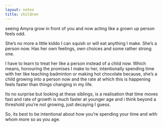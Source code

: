 ```yaml
---
layout: notes
title: children
---
```


seeing Amyra grow in front of you and now acting like a grown up person feels odd. 

She’s no more a little kiddo I can squish or will eat anything I make. She’s a person now. Has her own feelings, own choices and some rather strong one. 

I have to learn to treat her like a person instead of  a child now. Which means, honouring the promises I make to her, intentionally spending time with her like teaching badminton or making hot chocolate because, she’s a child growing into a person now and the rate at which this is happening feels faster than things changing in my life. 

Its no surprise but looking at these siblings, is a realisation that time moves fast and rate of growth is much faster at younger age and i think beyond a threshold you’re not growing, just decaying I guess. 

So, its best to be intentional about how you’re spending your time and with whom more so as you age.
